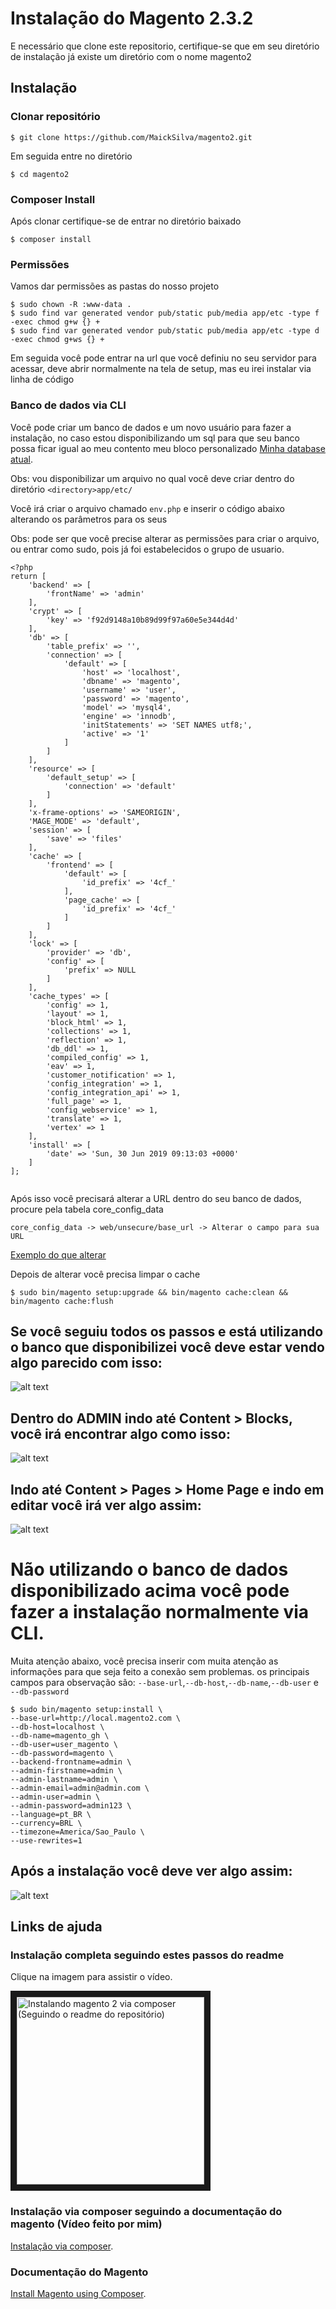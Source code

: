 # Instalação do Magento 2.3.2
 
E necessário que clone este repositorio, certifique-se que em seu diretório de instalação já existe um diretório com o nome magento2
 
## Instalação
 
### Clonar repositório
```
$ git clone https://github.com/MaickSilva/magento2.git
```
 
Em seguida entre no diretório
```
$ cd magento2
```
 
### Composer Install
 
Após clonar certifique-se de entrar no diretório baixado
 
```
$ composer install
```
 
 
### Permissões
 
Vamos dar permissões as pastas do nosso projeto
 
```
$ sudo chown -R :www-data .
$ sudo find var generated vendor pub/static pub/media app/etc -type f -exec chmod g+w {} +
$ sudo find var generated vendor pub/static pub/media app/etc -type d -exec chmod g+ws {} +
```
 
Em seguida você pode entrar na url que você definiu no seu servidor para acessar, deve abrir normalmente na tela de setup, mas eu irei instalar via linha de código
 
### Banco de dados via CLI
 
Você pode criar um banco de dados e um novo usuário para fazer a instalação, no caso estou disponibilizando um sql para que seu banco possa ficar igual ao meu contento meu bloco personalizado
[Minha database atual](https://drive.google.com/file/d/1RxhM2JOzwfFDcXMsXE92aGChEagNAoIb/view).

Obs: vou disponibilizar um arquivo no qual você deve criar dentro do diretório ```<directory>app/etc/```

Você irá criar o arquivo chamado ```env.php``` e inserir o código abaixo alterando os parâmetros para os seus

Obs: pode ser que você precise alterar as permissões para criar o arquivo, ou entrar como sudo, pois já foi estabelecidos o grupo de usuario.

```
<?php
return [
    'backend' => [
        'frontName' => 'admin'
    ],
    'crypt' => [
        'key' => 'f92d9148a10b89d99f97a60e5e344d4d'
    ],
    'db' => [
        'table_prefix' => '',
        'connection' => [
            'default' => [
                'host' => 'localhost',
                'dbname' => 'magento',
                'username' => 'user',
                'password' => 'magento',
                'model' => 'mysql4',
                'engine' => 'innodb',
                'initStatements' => 'SET NAMES utf8;',
                'active' => '1'
            ]
        ]
    ],
    'resource' => [
        'default_setup' => [
            'connection' => 'default'
        ]
    ],
    'x-frame-options' => 'SAMEORIGIN',
    'MAGE_MODE' => 'default',
    'session' => [
        'save' => 'files'
    ],
    'cache' => [
        'frontend' => [
            'default' => [
                'id_prefix' => '4cf_'
            ],
            'page_cache' => [
                'id_prefix' => '4cf_'
            ]
        ]
    ],
    'lock' => [
        'provider' => 'db',
        'config' => [
            'prefix' => NULL
        ]
    ],
    'cache_types' => [
        'config' => 1,
        'layout' => 1,
        'block_html' => 1,
        'collections' => 1,
        'reflection' => 1,
        'db_ddl' => 1,
        'compiled_config' => 1,
        'eav' => 1,
        'customer_notification' => 1,
        'config_integration' => 1,
        'config_integration_api' => 1,
        'full_page' => 1,
        'config_webservice' => 1,
        'translate' => 1,
        'vertex' => 1
    ],
    'install' => [
        'date' => 'Sun, 30 Jun 2019 09:13:03 +0000'
    ]
];


```

Após isso você precisará alterar a URL dentro do seu banco de dados, procure pela tabela core_config_data 
```
core_config_data -> web/unsecure/base_url -> Alterar o campo para sua URL 
```
[Exemplo do que alterar](https://magento.stackexchange.com/questions/39752/how-do-i-fix-my-base-urls-so-i-can-access-my-magento-site)

Depois de alterar você precisa limpar o cache
```
$ sudo bin/magento setup:upgrade && bin/magento cache:clean && bin/magento cache:flush
```

## Se você seguiu todos os passos e está utilizando o banco que disponibilizei você deve estar vendo algo parecido com isso:
 
![alt text](screenshots/FrontendHomepage.png "Página inicial com blocos adicionais")



## Dentro do ADMIN indo até Content > Blocks, você irá encontrar algo como isso:

![alt text](screenshots/AdminBlock.png "Tela de Blocos no Admin")
 
 
 
 
## Indo até Content > Pages > Home Page e indo em editar você irá ver algo assim:

![alt text](screenshots/AdminHomePage.png "Admin Pagina Home page")
 

# Não utilizando o banco de dados disponibilizado acima você pode fazer a instalação normalmente via CLI.

Muita atenção abaixo, você precisa inserir com muita atenção as informações para que seja feito a conexão sem problemas.
os principais campos para observação são: `--base-url`,`--db-host`,`--db-name`,`--db-user` e `--db-password`
```
$ sudo bin/magento setup:install \
--base-url=http://local.magento2.com \
--db-host=localhost \
--db-name=magento_gh \
--db-user=user_magento \
--db-password=magento \
--backend-frontname=admin \
--admin-firstname=admin \
--admin-lastname=admin \
--admin-email=admin@admin.com \
--admin-user=admin \
--admin-password=admin123 \
--language=pt_BR \
--currency=BRL \
--timezone=America/Sao_Paulo \
--use-rewrites=1 
```
 
## Após a instalação você deve ver algo assim: 

![alt text](screenshots/magentodefault.png "Página inicial padrão do tema")
 
 
## Links de ajuda
### Instalação completa seguindo estes passos do readme 

Clique na imagem para assistir o vídeo.

<a href="http://www.youtube.com/watch?feature=player_embedded&v=VAtoP3KY6LA" target="_blank">
 <img src="http://img.youtube.com/vi/VAtoP3KY6LA/0.jpg" 
alt="Instalando magento 2 via composer (Seguindo o readme do repositório)
"  height="300" border="10" /></a>

### Instalação via composer seguindo a documentação do magento (Vídeo feito por mim)
[Instalação via composer](https://streamable.com/mhwrf).
 
### Documentação do Magento 
[Install Magento using Composer](https://devdocs.magento.com/guides/v2.3/install-gde/composer.html).

